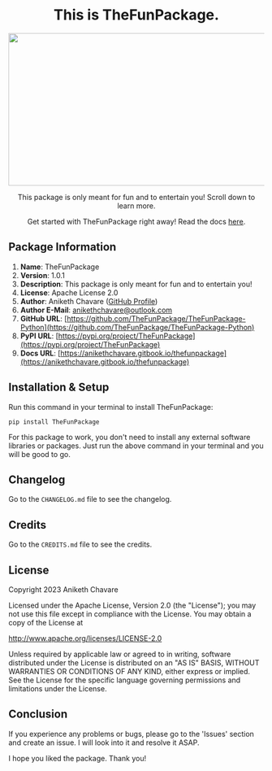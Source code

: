 <h1 align="center">This is TheFunPackage.</h1>

<p align="center"><img src="https://github.com/TheFunPackage/TheFunPackage-Python/assets/50455489/f433be1e-6189-4985-bebc-a3469a46d686" width="600" height="300"></p>

<p align="center">This package is only meant for fun and to entertain you! Scroll down to learn more.</p>

<p align="center">Get started with TheFunPackage right away! Read the docs <a href="https://anikethchavare.gitbook.io/thefunpackage">here</a>.</p>

## Package Information

1. **Name**: TheFunPackage</br>
2. **Version**: 1.0.1</br>
3. **Description**: This package is only meant for fun and to entertain you!</br>
4. **License**: Apache License 2.0</br>
5. **Author**: Aniketh Chavare ([GitHub Profile](https://github.com/anikethchavare))</br>
6. **Author E-Mail**: anikethchavare@outlook.com</br>
7. **GitHub URL**: [https://github.com/TheFunPackage/TheFunPackage-Python](https://github.com/TheFunPackage/TheFunPackage-Python)</br>
8. **PyPI URL**: [https://pypi.org/project/TheFunPackage](https://pypi.org/project/TheFunPackage)</br>
9. **Docs URL**: [https://anikethchavare.gitbook.io/thefunpackage](https://anikethchavare.gitbook.io/thefunpackage)

## Installation & Setup

Run this command in your terminal to install TheFunPackage:

`pip install TheFunPackage`

For this package to work, you don't need to install any external software libraries or packages. Just run the above command in your terminal and you will be good to go.

## Changelog

Go to the `CHANGELOG.md` file to see the changelog.

## Credits

Go to the `CREDITS.md` file to see the credits.

## License

Copyright 2023 Aniketh Chavare

Licensed under the Apache License, Version 2.0 (the "License");
you may not use this file except in compliance with the License.
You may obtain a copy of the License at

http://www.apache.org/licenses/LICENSE-2.0

Unless required by applicable law or agreed to in writing, software
distributed under the License is distributed on an "AS IS" BASIS,
WITHOUT WARRANTIES OR CONDITIONS OF ANY KIND, either express or implied.
See the License for the specific language governing permissions and
limitations under the License.

## Conclusion

If you experience any problems or bugs, please go to the 'Issues' section and create an issue. I will look into it and resolve it ASAP.

I hope you liked the package. Thank you!